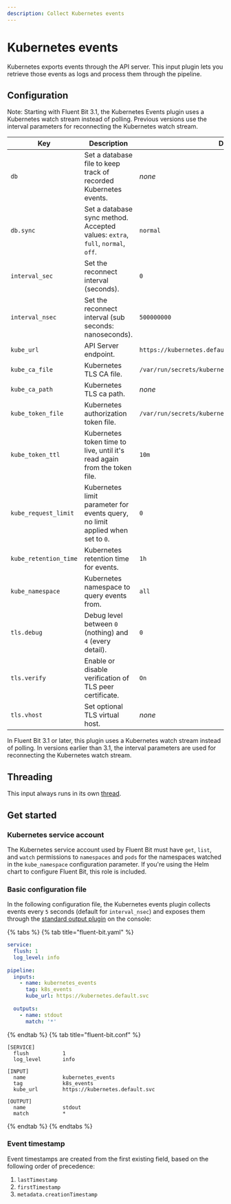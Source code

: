 ```yaml
---
description: Collect Kubernetes events
---
```


# Kubernetes events

Kubernetes exports events through the API server. This input plugin lets you retrieve those events as logs and process them through the pipeline.

## Configuration

Note: Starting with Fluent Bit 3.1, the Kubernetes Events plugin uses a Kubernetes
watch stream instead of polling. Previous versions use the interval parameters for
reconnecting the Kubernetes watch stream.

| Key                   | Description                                                                    | Default                                                |
|-----------------------|--------------------------------------------------------------------------------|--------------------------------------------------------|
| `db`                  | Set a database file to keep track of recorded Kubernetes events.               | _none_                                                 |
| `db.sync`             | Set a database sync method. Accepted values: `extra`, `full`, `normal`, `off`. | `normal`                                               |
| `interval_sec`        | Set the reconnect interval (seconds).                                          | `0`                                                    |
| `interval_nsec`       | Set the reconnect interval (sub seconds: nanoseconds).                         | `500000000`                                            |
| `kube_url`            | API Server endpoint.                                                           | `https://kubernetes.default.svc`                       |
| `kube_ca_file`        | Kubernetes TLS CA file.                                                        | `/var/run/secrets/kubernetes.io/serviceaccount/ca.crt` |
| `kube_ca_path`        | Kubernetes TLS ca path.                                                        | _none_                                                 |
| `kube_token_file`     | Kubernetes authorization token file.                                           | `/var/run/secrets/kubernetes.io/serviceaccount/token`  |
| `kube_token_ttl`      | Kubernetes token time to live, until it's read again from the token file.      | `10m`                                                  |
| `kube_request_limit`  | Kubernetes limit parameter for events query, no limit applied when set to `0`. | `0`                                                    |
| `kube_retention_time` | Kubernetes retention time for events.                                          | `1h`                                                   |
| `kube_namespace`      | Kubernetes namespace to query events from.                                     | `all`                                                  |
| `tls.debug`           | Debug level between `0` (nothing) and `4` (every detail).                      | `0`                                                    |
| `tls.verify`          | Enable or disable verification of TLS peer certificate.                        | `On`                                                   |
| `tls.vhost`           | Set optional TLS virtual host.                                                 | _none_                                                 |

In Fluent Bit 3.1 or later, this plugin uses a Kubernetes watch stream instead of polling. In versions earlier than 3.1, the interval parameters are used for reconnecting the Kubernetes watch stream.

## Threading

This input always runs in its own [thread](../../administration/multithreading.md#inputs).

## Get started

### Kubernetes service account

The Kubernetes service account used by Fluent Bit must have `get`, `list`, and `watch` permissions to `namespaces` and `pods` for the namespaces watched in the `kube_namespace` configuration parameter. If you're using the Helm chart to configure Fluent Bit, this role is included.

### Basic configuration file

In the following configuration file, the Kubernetes events plugin collects events every `5` seconds (default for `interval_nsec`) and exposes them through the [standard output plugin](../outputs/standard-output.md) on the console:


{% tabs %}
{% tab title="fluent-bit.yaml" %}

```yaml
service:
  flush: 1
  log_level: info
    
pipeline:
  inputs:
    - name: kubernetes_events
      tag: k8s_events
      kube_url: https://kubernetes.default.svc
      
  outputs:
    - name: stdout
      match: '*'
```

{% endtab %}
{% tab title="fluent-bit.conf" %}

```text
[SERVICE]
  flush           1
  log_level       info

[INPUT]
  name            kubernetes_events
  tag             k8s_events
  kube_url        https://kubernetes.default.svc

[OUTPUT]
  name            stdout
  match           *
```

{% endtab %}
{% endtabs %}

### Event timestamp

Event timestamps are created from the first existing field, based on the following order of precedence:

1. `lastTimestamp`
2. `firstTimestamp`
3. `metadata.creationTimestamp`